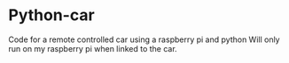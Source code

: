 # Python-car
Code for a remote controlled car using a raspberry pi and python
Will only run on my raspberry pi when linked to the car.
